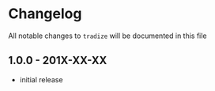 # Changelog

All notable changes to `tradize` will be documented in this file

## 1.0.0 - 201X-XX-XX

- initial release
